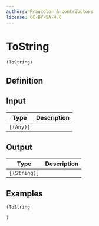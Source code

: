 ```yaml
---
authors: Fragcolor & contributors
license: CC-BY-SA-4.0
---
```



# ToString

```clojure
(ToString)
```


## Definition




## Input

| Type | Description |
|------|-------------|
| `[(Any)]` |  |


## Output

| Type | Description |
|------|-------------|
| `[(String)]` |  |


## Examples

```clojure
(ToString

)
```

